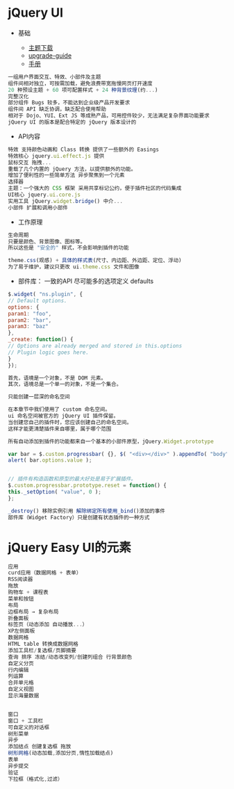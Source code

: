 # **jQuery UI**

- 基础

  - [主题下载](http://jqueryui.com/themeroller/)
  - [upgrade-guide](http://jqueryui.com/upgrade-guide/)
  - [手册](http://www.runoob.com/jqueryui/jqueryui-api.html)

```javascript
一组用户界面交互、特效、小部件及主题
组件间相对独立，可按需加载，避免浪费带宽拖慢网页打开速度
20 种预设主题 + 60 项可配置样式 + 24 种背景纹理(约...)
完整汉化
部分组件 Bugs 较多，不能达到企业级产品开发要求
组件间 API 缺乏协调，缺乏配合使用帮助
相对于 Dojo、YUI、Ext JS 等成熟产品，可用控件较少，无法满足复杂界面功能要求
jQuery UI 的版本是配合特定的 jQuery 版本设计的
```

- API内容

```javascript
特效 支持颜色动画和 Class 转换 提供了一些额外的 Easings
特效核心 jquery.ui.effect.js 提供
鼠标交互 拖拽...
重载了几个内置的 jQuery 方法，以提供额外的功能。
增加了便利性的一些简单方法 异步聚焦到一个元素
选择器
主题：一个强大的 CSS 框架 采用共享标记公约，便于插件社区的代码集成
UI核心 jquery.ui.core.js
实用工具 jQuery.widget.bridge() 中介...
小部件 扩展和调用小部件
```

- 工作原理

```javascript
生命周期
只要是颜色、背景图像、图标等。
所以这些是 "安全的" 样式，不会影响到插件的功能

theme.css(观感) + 具体的样式表(尺寸、内边距、外边距、定位、浮动)
为了易于维护，建议只更改 ui.theme.css 文件和图像
```

- 部件库： 一致的API 尽可能多的选项定义 defaults

```javascript
$.widget( "ns.plugin", {
// Default options.
options: {
param1: "foo",
param2: "bar",
param3: "baz"
},
_create: function() {
// Options are already merged and stored in this.options
// Plugin logic goes here.
}
});

首先，语境是一个对象，不是 DOM 元素。
其次，语境总是一个单一的对象，不是一个集合。

只能创建一层深的命名空间

在本章节中我们使用了 custom 命名空间。
ui 命名空间被官方的 jQuery UI 插件保留。
当创建您自己的插件时，您应该创建自己的命名空间。
这样才能更清楚插件来自哪里，属于哪个范围

所有自动添加到插件的功能都来自一个基本的小部件原型，jQuery.Widget.prototype

var bar = $.custom.progressbar( {}, $( "<div></div>" ).appendTo( "body") )
alert( bar.options.value );


// 插件有构造函数和原型的最大好处是易于扩展插件。
$.custom.progressbar.prototype.reset = function() {
this._setOption( "value", 0 );
};

_destroy() 移除实例引用 解除绑定所有使用_bind()添加的事件
部件库（Widget Factory）只是创建有状态插件的一种方式
```

# **jQuery Easy UI的元素**

```javascript
应用
curd应用（数据网格 + 表单）
RSS阅读器
拖放
购物车 + 课程表
菜单和按钮
布局
边框布局 → 复杂布局
折叠面板
标签页（动态添加 自动播放...）
XP左侧面板
数据网格
HTML table 转换成数据网格
添加工具栏/复选框/页脚摘要
查询 排序 冻结/动态改变列/创建列组合 行背景颜色
自定义分页
行内编辑
列运算
合并单元格
自定义视图
显示海量数据


窗口
窗口 + 工具栏
可自定义的对话框
树形菜单
异步
添加结点 创建复选框 拖放
树形网格(动态加载,添加分页,惰性加载结点)
表单
异步提交
验证
下拉框（格式化,过滤）
```
